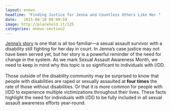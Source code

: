 ```yaml
---
layout: enews
headline: "Finding Justice for Jenna and Countless Others Like Her "
date:   2015-08-18 09:09:59
image: http://placehold.it/125
categories: enews-section2
---
```

<a href="http://blog.thearc.org/2016/04/18/will-ever-justice-jenna/">Jenna’s story</a> is one that is all too familiar—a sexual assault survivor with a disability still fighting for her day in court. In Jenna’s case justice may not have been served yet, but her story is a powerful reminder of the need for change in the system. As we mark Sexual Assault Awareness Month, we need to keep in mind why this topic is so significant to individuals with I/DD. 
<br><br>
Those outside of the disability community may be surprised to know that people with disabilities are raped or sexually assaulted at <b>four times</b> the rate of those without disabilities. Or that it is more common for people with I/DD to experience multiple victimizations throughout their lives. These facts highlight the need for individuals with I/DD to be fully included in all sexual assault awareness efforts year-round. 
